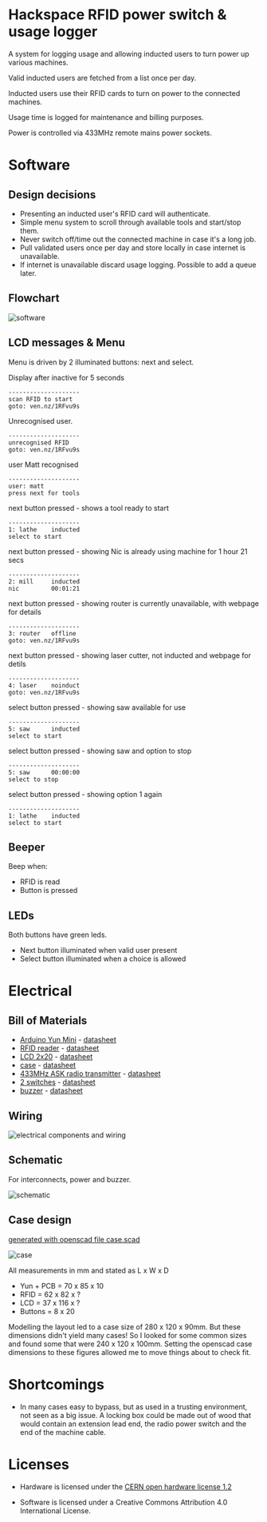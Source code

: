 # Hackspace RFID power switch & usage logger

A system for logging usage and allowing inducted users to turn power up various machines.

Valid inducted users are fetched from a list once per day.

Inducted users use their RFID cards to turn on power to the connected machines.

Usage time is logged for maintenance and billing purposes.

Power is controlled via 433MHz remote mains power sockets.

# Software

## Design decisions

* Presenting an inducted user's RFID card will authenticate.
* Simple menu system to scroll through available tools and start/stop them.
* Never switch off/time out the connected machine in case it's a long job.
* Pull validated users once per day and store locally in case internet is unavailable.
* If internet is unavailable discard usage logging. Possible to add a queue later.

## Flowchart

![software](software/software.png)

## LCD messages & Menu

Menu is driven by 2 illuminated buttons: next and select.

Display after inactive for 5 seconds

    --------------------
    scan RFID to start
    goto: ven.nz/1RFvu9s

Unrecognised user.

    --------------------
    unrecognised RFID
    goto: ven.nz/1RFvu9s

user Matt recognised

    --------------------
    user: matt
    press next for tools

next button pressed - shows a tool ready to start

    --------------------
    1: lathe    inducted  
    select to start

next button pressed  - showing Nic is already using machine for 1 hour 21 secs

    --------------------
    2: mill     inducted
    nic         00:01:21

next button pressed - showing router is currently unavailable, with webpage for details

    --------------------
    3: router   offline
    goto: ven.nz/1RFvu9s

next button pressed - showing laser cutter, not inducted and webpage for detils

    --------------------
    4: laser    noinduct
    goto: ven.nz/1RFvu9s

select button pressed - showing saw available for use

    --------------------
    5: saw      inducted
    select to start

select button pressed - showing saw and option to stop

    --------------------
    5: saw      00:00:00
    select to stop

select button pressed - showing option 1 again

    --------------------
    1: lathe    inducted  
    select to start

## Beeper

Beep when:

* RFID is read
* Button is pressed

## LEDs

Both buttons have green leds. 

* Next button illuminated when valid user present
* Select button illuminated when a choice is allowed

# Electrical

## Bill of Materials

* [Arduino Yun Mini]() - [datasheet](datasheets/Arduino-yun-mini-schematics.pdf)
* [RFID reader](http://uk.rs-online.com/web/p/products/6666625/) - [datasheet](http://docs-europe.electrocomponents.com/webdocs/0d16/0900766b80d1684b.pdf)
* [LCD 2x20](http://uk.rs-online.com/web/p/products/7200222/) - [datasheet](http://docs-europe.electrocomponents.com/webdocs/0f25/0900766b80f25e5b.pdf)
* [case](http://uk.rs-online.com/web/p/products/3648223/) - [datasheet](http://uk.rs-online.com/web/p/products/3648223/)
* [433MHz ASK radio transmitter](http://uk.rs-online.com/web/p/lower-power-rf-modules/6172072/) - [datasheet](http://docs-europe.electrocomponents.com/webdocs/087d/0900766b8087d2df.pdf)
* [2 switches](http://uk.rs-online.com/web/p/push-button-switches/8207533/) - [datasheet](http://docs-europe.electrocomponents.com/webdocs/1388/0900766b8138874b.pdf)
* [buzzer](http://uk.rs-online.com/web/p/piezo-buzzer-components/7716910/) - [datasheet](http://docs-europe.electrocomponents.com/webdocs/1168/0900766b811685e8.pdf)

## Wiring

![electrical components and wiring](electronics/electrical.png)

## Schematic

For interconnects, power and buzzer.

![schematic](electronics/schematic.png)

## Case design

[generated with openscad file case.scad](case/case.scad)

![case](case/case.png)

All measurements in mm and stated as L x W x D

* Yun + PCB = 70 x 85 x 10
* RFID = 62 x 82 x ?
* LCD = 37 x 116 x ?
* Buttons = 8 x 20

Modelling the layout led to a case size of 280 x 120 x 90mm.
But these dimensions didn't yield many cases! So I looked for some common sizes
and found some that were 240 x 120 x 100mm. Setting the openscad case dimensions
to these figures allowed me to move things about to check fit.


# Shortcomings

* In many cases easy to bypass, but as used in a trusting environment, not seen as a big issue. A locking box could be made out of wood that would contain an extension lead end, the radio power switch and the end of the machine cable.

# Licenses

* Hardware is licensed under the [CERN open hardware license 1.2](http://www.ohwr.org/attachments/2388/cern_ohl_v_1_2.txt)

* Software is licensed under a Creative Commons Attribution 4.0 International License.

